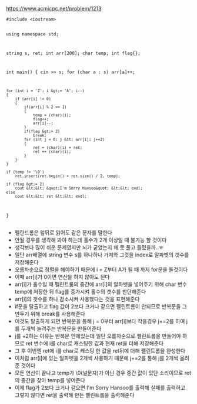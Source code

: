<p><a href="https://www.acmicpc.net/problem/1213">https://www.acmicpc.net/problem/1213</a></p>
<pre><code class="language-C++">#include &lt;iostream&gt;

using namespace std;

string s, ret;
int arr[200];
char temp;
int flag{};

int main()
{
    cin &gt;&gt; s;
    for (char a : s)
        arr[a]++;

    for (int i = 'Z'; i &gt;= 'A'; i--)
    {
        if (arr[i] != 0)
        {
            if(arr[i] % 2 == 1)
            {
                temp = (char)(i);
                flag++;
                arr[i]--;
            }
            if(flag &gt;= 2)
                break;
            for (int j = 0; j &lt; arr[i]; j+=2)
            {
                ret = (char)(i) + ret;
                ret += (char)(i);
            }
        }
    }

    if (temp != '\0')
        ret.insert(ret.begin() + ret.size() / 2, temp);

    if (flag &gt;= 2)
        cout &lt;&lt; &quot;I'm Sorry Hansoo&quot; &lt;&lt; endl;
    else
        cout &lt;&lt; ret &lt;&lt; endl;
}</code></pre>
<ul>
<li>펠린드롬은 앞뒤로 읽어도 같은 문자를 말한다</li>
<li>안될 경우를 생각해 봐야 하는데 홀수가 2개 이상일 때 불가능 할 것이다</li>
<li>생각보다 많이 쉬운 문제였지만 뇌가 굳었는지 왜 못 풀고 틀렸을까..ㅠ</li>
<li>일단 arr배열에 string 변수 s를 하나하나 가져와 그것을 index로 알파벳의 갯수를 저장해준다</li>
<li>오름차순으로 정렬을 해야하기 때문에 i = Z부터 A가 될 때 까지 for문을 돌것이다</li>
<li>이때 arr[i]가 0이면 연산을 하지 않아도 된다</li>
<li>arr[i]가 홀수일 때 펠린트롬의 중간에 arr[i]의 알파벳을 넣어주기 위해 char 변수 temp에 저장한 뒤 flag를 증가시켜 홀수의 갯수를 판단해준다</li>
<li>arr[i]의 갯수를 하나 감소시켜 사용했다는 것을 표현해준다</li>
<li>if문을 탈출하고 flag 값이 2보다 크거나 같으면 펠린트롬이 안되므로 반복문을 그만두기 위해 break를 사용해준다</li>
<li>이것도 탈출하게 되면 반복문을 통해 j = 0부터 arr[i]보다 작을경우 j+=2를 하여 j를 두개씩 늘려주는 반복문을 만들어준다</li>
<li>j를 +2하는 이유는 반복문 안에있는데 일단 오름차순으로 펠린트롬을 만들어야 하므로 ret 변수에 i를 char로 캐스팅한 값과 현재 ret을 더해 저장해준다</li>
<li>그 후 이번엔 ret에 i를 char로 캐스팅 한 값을 ret뒤에 더해 펠린트롬을 완성한다</li>
<li>이처럼 arr[i]에 있는 알파벳을 2개씩 사용하기 때문에 j+=2를 통해 j를 2개씩 올려준 것이다</li>
<li>모든 연산이 끝나고 temp가 \0(널문자)가 아닌 경우 중간 값이 있단 소리이므로 ret의 중간을 찾아 temp를 넣어준다</li>
<li>이제 flag가 2보다 크거나 같으면 I'm Sorry Hansoo를 출력해 실패를 출력하고 그렇지 않다면 ret을 출력해 만든 펠린트롬을 출력해준다</li>
</ul>